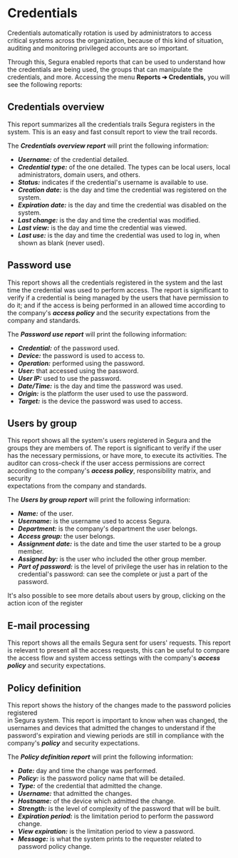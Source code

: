 # Credentials

Credentials automatically rotation is used by administrators to access critical systems across the organization, because of this kind of situation, auditing and monitoring privileged accounts are so important.

Through this, Segura enabled reports that can be used to understand how the credentials are being used, the groups that can manipulate the credentials, and more. Accessing the menu **Reports ➔ Credentials,** you will see the following reports:

## **Credentials overview**

This report summarizes all the credentials trails Segura registers in the system. This is an easy and fast consult report to view the trail records.

The ***Credentials overview report*** will print the following information:

* ***Username:*** of the credential detailed.  
* ***Credential type:*** of the one detailed. The types can be local users, local administrators, domain users, and others.  
* ***Status:*** indicates if the credential's username is available to use.  
* ***Creation date:*** is the day and time the credential was registered on the system.  
* ***Expiration date:*** is the day and time the credential was disabled on the system.  
* ***Last change:*** is the day and time the credential was modified.  
* ***Last view:*** is the day and time the credential was viewed.  
* ***Last use:*** is the day and time the credential was used to log in, when shown as blank (never used).

## **Password use**

This report shows all the credentials registered in the system and the last time the credential was used to perform access. The report is significant to verify if a credential is being managed by the users that have permission to do it; and if the access is being performed in an allowed time according to the company's ***access policy*** and the security expectations from the company and standards.

The ***Password use report*** will print the following information:

* ***Credential:*** of the password used.  
* ***Device:*** the password is used to access to.  
* ***Operation:*** performed using the password.  
* ***User:*** that accessed using the password.  
* ***User IP:*** used to use the password.  
* ***Date/Time:*** is the day and time the password was used.  
* ***Origin:*** is the platform the user used to use the password.  
* ***Target:*** is the device the password was used to access.

## **Users by group**

This report shows all the system's users registered in Segura and the groups they are members of. The report is significant to verify if the user has the necessary permissions, or have more, to execute its activities. The auditor can cross-check if the user access permissions are correct according to the company's ***access policy***, responsibility matrix, and security  
expectations from the company and standards.

The ***Users by group report*** will print the following information:

* ***Name:*** of the user.  
* ***Username:*** is the username used to access Segura.  
* ***Department:*** is the company's department the user belongs.  
* ***Access group:*** the user belongs.  
* ***Assignment date:*** is the date and time the user started to be a group member.  
* ***Assigned by:*** is the user who included the other group member.  
* ***Part of password:*** is the level of privilege the user has in relation to the credential's password: can see the complete or just a part of the password.

It's also possible to see more details about users by group, clicking on the action icon of the register

## **E-mail processing**

This report shows all the emails Segura sent for users' requests. This report is relevant to present all the access requests, this can be useful to compare the access flow and system access settings with the company's ***access policy*** and security expectations.

## **Policy definition**

This report shows the history of the changes made to the password policies registered  
in Segura system. This report is important to know when was changed, the usernames and devices that admitted the changes to understand if the password's expiration and viewing periods are still in compliance with the company's ***policy*** and security expectations.

The ***Policy definition report*** will print the following information:

* ***Date:*** day and time the change was performed.  
* ***Policy:*** is the password policy name that will be detailed. 
* ***Type:*** of the credential that admitted the change.  
* ***Username:*** that admitted the changes.  
* ***Hostname:*** of the device which admitted the change.  
* ***Strength:*** is the level of complexity of the password that will be built.  
* ***Expiration period:*** is the limitation period to perform the password change.  
* ***View expiration:*** is the limitation period to view a password.  
* ***Message:*** is what the system prints to the requester related to password policy change.

